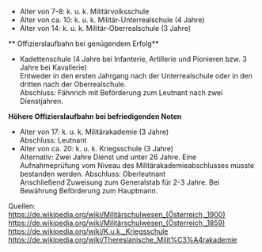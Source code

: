 * Alter von 7-8: k. u. k. Militärvolksschule
* Alter von ca. 10: k. u. k. Militär-Unterrealschule (4 Jahre)
* Alter von 14: k. u. k. Militär-Oberrealschule (3 Jahre)

** Offizierslaufbahn bei genügendem Erfolg**
* Kadettenschule (4 Jahre bei Infanterie, Artillerie und Pionieren bzw. 3 Jahre bei Kavallerie)  
Entweder in den ersten Jahrgang nach der Unterrealschule oder in den dritten nach der Oberrealschule.  
Abschluss: Fähnrich mit Beförderung zum Leutnant nach zwei Dienstjahren.

**Höhere Offizierslaufbahn bei befriedigenden Noten**
* Alter von 17: k. u. k. Militärakademie (3 Jahre)  
Abschluss: Leutnant
* Alter von ca. 20: k. u. k. Kriegsschule (3 Jahre)  
Alternativ: Zwei Jahre Dienst und unter 26 Jahre. Eine Aufnahmeprüfung vom Niveau des Militärakademieabschlusses musste bestanden werden. 
Abschluss: Oberleutnant  
Anschließend Zuweisung zum Generalstab für 2-3 Jahre. Bei Bewährung Beförderung zum Hauptmann.





Quellen:  
https://de.wikipedia.org/wiki/Militärschulwesen_(Österreich,_1900)  
https://de.wikipedia.org/wiki/Militärschulwesen_(Österreich,_1859)  
https://de.wikipedia.org/wiki/K.u.k._Kriegsschule  
https://de.wikipedia.org/wiki/Theresianische_Milit%C3%A4rakademie